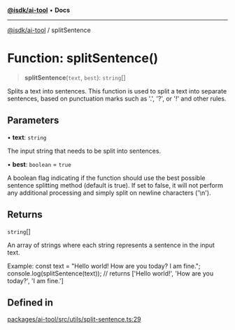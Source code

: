 [**@isdk/ai-tool**](../README.md) • **Docs**

***

[@isdk/ai-tool](../globals.md) / splitSentence

# Function: splitSentence()

> **splitSentence**(`text`, `best`): `string`[]

Splits a text into sentences.
This function is used to split a text into separate sentences, based on punctuation marks such as '.', '?', or '!' and other rules.

## Parameters

• **text**: `string`

The input string that needs to be split into sentences.

• **best**: `boolean` = `true`

A boolean flag indicating if the function should use the best possible sentence splitting method (default is true).
If set to false, it will not perform any additional processing and simply split on newline characters ('\n').

## Returns

`string`[]

An array of strings where each string represents a sentence in the input text.

Example:
const text = "Hello world! How are you today? I am fine.";
console.log(splitSentence(text));  // returns ['Hello world!', 'How are you today?', 'I am fine.']

## Defined in

[packages/ai-tool/src/utils/split-sentence.ts:29](https://github.com/isdk/ai-tool.js/blob/5f9f0083c734722103ff5468e424b48c212a55f0/src/utils/split-sentence.ts#L29)
